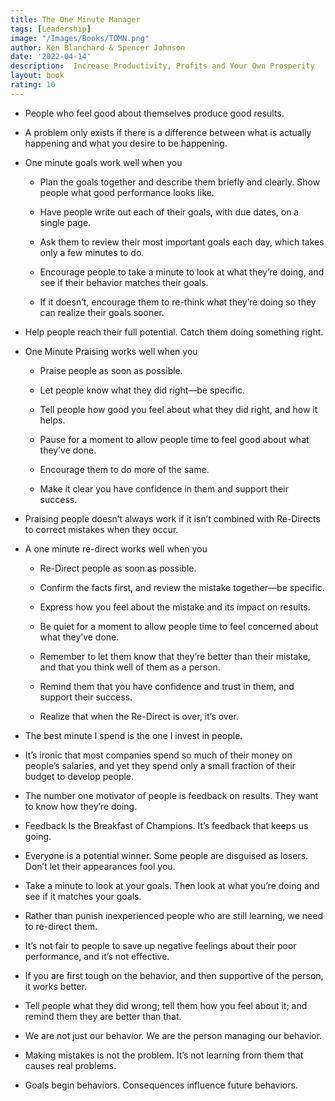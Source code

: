 ```yaml
---
title: The One Minute Manager
tags: [Leadership]
image: "/Images/Books/TOMN.png"
author: Ken Blanchard & Spencer Johnson
date: '2022-04-14'
description:  Increase Productivity, Profits and Your Own Prosperity
layout: book
rating: 10
---
```


- People who feel good about themselves produce good results.

- A problem only exists if there is a difference between what is actually happening and what you desire to be happening.

- One minute goals work well when you
    
    - Plan the goals together and describe them briefly and clearly. Show people what good performance looks like.
    
    - Have people write out each of their goals, with due dates, on a single page.
    
    - Ask them to review their most important goals each day, which takes only a few minutes to do.
    
    - Encourage people to take a minute to look at what they’re doing, and see if their behavior matches their goals.
    
    - If it doesn’t, encourage them to re-think what they’re doing so they can realize their goals sooner.

- Help people reach their full potential. Catch them doing something right.

- One Minute Praising works well when you

    - Praise people as soon as possible.

    - Let people know what they did right—be specific.

    - Tell people how good you feel about what they did right, and how it helps.

    - Pause for a moment to allow people time to feel good about what they’ve done.

    - Encourage them to do more of the same.

    - Make it clear you have confidence in them and support their success.

- Praising people doesn’t always work if it isn’t combined with Re-Directs to correct mistakes when they occur.

- A one minute re-direct works well when you

    - Re-Direct people as soon as possible.

    - Confirm the facts first, and review the mistake together—be specific.

    - Express how you feel about the mistake and its impact on results.

    - Be quiet for a moment to allow people time to feel concerned about what they’ve done.

    - Remember to let them know that they’re better than their mistake, and that you think well of them as a person.

    - Remind them that you have confidence and trust in them, and support their success.

    - Realize that when the Re-Direct is over, it’s over.

- The best minute I spend is the one I invest in people.

- It’s ironic that most companies spend so much of their money on people’s salaries, and yet they spend only a small fraction of their budget to develop people.

- The number one motivator of people is feedback on results. They want to know how they’re doing.

- Feedback Is the Breakfast of Champions. It’s feedback that keeps us going.

- Everyone is a potential winner. Some people are disguised as losers. Don’t let their appearances fool you.

- Take a minute to look at your goals. Then look at what you’re doing and see if it matches your goals.

- Rather than punish inexperienced people who are still learning, we need to re-direct them.

- It’s not fair to people to save up negative feelings about their poor performance, and it’s not effective.

- If you are first tough on the behavior, and then supportive of the person, it works better.

- Tell people what they did wrong; tell them how you feel about it; and remind them they are better than that.

- We are not just our behavior. We are the person managing our behavior.

- Making mistakes is not the problem. It’s not learning from them that causes real problems.

- Goals begin behaviors. Consequences influence future behaviors.